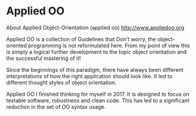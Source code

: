 # Applied OO
About Applied Object-Orientation (applied oo) http://www.appliedoo.org

Applied OO is a collection of Guidelines that 
Don't worry, the object-oriented programming is not reformulated here. From my point of view this is simply a logical further development to the topic object orientation and the successful mastering of it!

Since the beginnings of this paradigm, there have always been different interpretations of how the right application should look like. It led to different thought styles of object orientation. 

Applied OO I finished thinking for myself in 2017. It is designed to focus on testable software, robustness and clean code. This has led to a significant reduction in the set of OO syntax usage.
